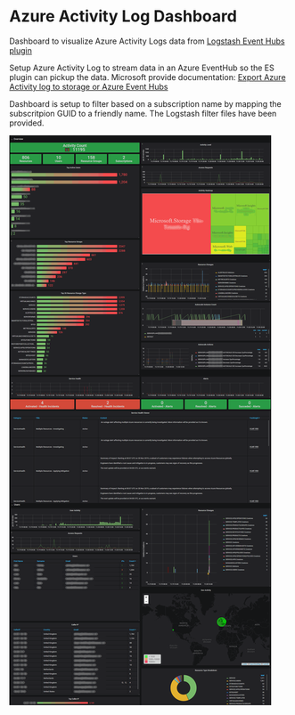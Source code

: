 
# Azure Activity Log Dashboard
Dashboard to visualize Azure Activity Logs data from [Logstash Event Hubs plugin](https://www.elastic.co/guide/en/logstash/current/plugins-inputs-azure_event_hubs.html)

Setup Azure Activity Log to stream data in an Azure EventHub so the ES plugin can pickup the data. Microsoft provide documentation: [Export Azure Activity log to storage or Azure Event Hubs](https://docs.microsoft.com/en-us/azure/azure-monitor/platform/activity-log-export)

Dashboard is setup to filter based on a subscription name by mapping the subscritpion GUID to a friendly name. The Logstash filter files have been provided.

![Azure Activity Log Dashboard](./grafana-azure-activity-log01.png)

